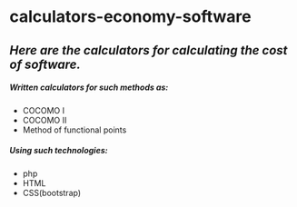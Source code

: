 # calculators-economy-software

## _Here are the calculators for calculating the cost of software._

##### Written calculators for such methods as: 
- COCOMO I
- COCOMO II
- Method of functional points


##### Using such technologies:
- php
- HTML
- CSS(bootstrap)
